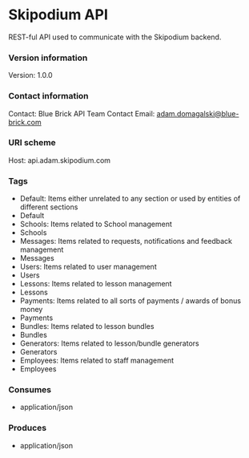 # Skipodium API

REST-ful API used to communicate with the Skipodium backend.

### Version information
Version: 1.0.0

### Contact information
Contact: Blue Brick API Team
Contact Email: adam.domagalski@blue-brick.com

### URI scheme
Host: api.adam.skipodium.com

### Tags

* Default: Items either unrelated to any section or used by entities of different sections
* Default
* Schools: Items related to School management
* Schools
* Messages: Items related to requests, notifications and feedback management
* Messages
* Users: Items related to user management
* Users
* Lessons: Items related to lesson management
* Lessons
* Payments: Items related to all sorts of payments / awards of bonus money
* Payments
* Bundles: Items related to lesson bundles
* Bundles
* Generators: Items related to lesson/bundle generators
* Generators
* Employees: Items related to staff management
* Employees


### Consumes

* application/json


### Produces

* application/json


